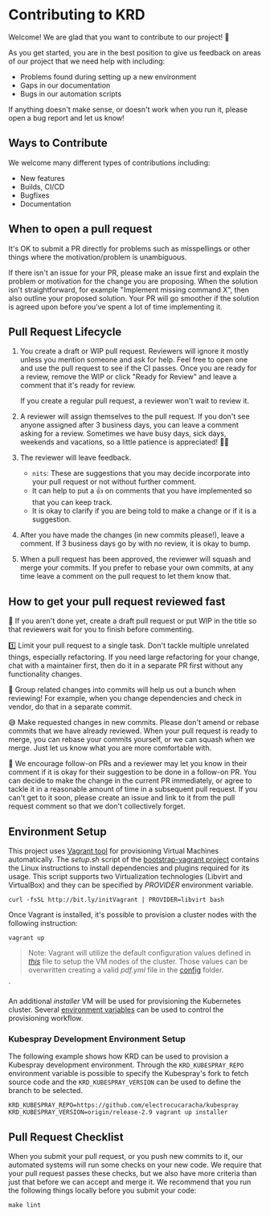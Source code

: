 # Contributing to KRD

Welcome! We are glad that you want to contribute to our project! 💖

As you get started, you are in the best position to give us feedback on areas of
our project that we need help with including:

- Problems found during setting up a new environment
- Gaps in our documentation
- Bugs in our automation scripts

If anything doesn't make sense, or doesn't work when you run it, please open a
bug report and let us know!

## Ways to Contribute

We welcome many different types of contributions including:

- New features
- Builds, CI/CD
- Bugfixes
- Documentation

## When to open a pull request

It's OK to submit a PR directly for problems such as misspellings or other
things where the motivation/problem is unambiguous.

If there isn't an issue for your PR, please make an issue first and explain the
problem or motivation for the change you are proposing. When the solution isn't
straightforward, for example "Implement missing command X", then also outline
your proposed solution. Your PR will go smoother if the solution is agreed upon
before you've spent a lot of time implementing it.

## Pull Request Lifecycle

1. You create a draft or WIP pull request. Reviewers will ignore it mostly
   unless you mention someone and ask for help. Feel free to open one and use
   the pull request to see if the CI passes. Once you are ready for a review,
   remove the WIP or click "Ready for Review" and leave a comment that it's
   ready for review.

   If you create a regular pull request, a reviewer won't wait to review it.

1. A reviewer will assign themselves to the pull request. If you don't see
   anyone assigned after 3 business days, you can leave a comment asking for a
   review. Sometimes we have busy days, sick days, weekends and vacations, so a
   little patience is appreciated! 🙇‍♀️
1. The reviewer will leave feedback.
   - `nits`: These are suggestions that you may decide incorporate into your
     pull request or not without further comment.
   - It can help to put a 👍 on comments that you have implemented so that you
     can keep track.
   - It is okay to clarify if you are being told to make a change or if it is a
     suggestion.
1. After you have made the changes (in new commits please!), leave a comment. If
   3 business days go by with no review, it is okay to bump.
1. When a pull request has been approved, the reviewer will squash and merge
   your commits. If you prefer to rebase your own commits, at any time leave a
   comment on the pull request to let them know that.

## How to get your pull request reviewed fast

🚧 If you aren't done yet, create a draft pull request or put WIP in the title
so that reviewers wait for you to finish before commenting.

1️⃣ Limit your pull request to a single task. Don't tackle multiple unrelated
things, especially refactoring. If you need large refactoring for your change,
chat with a maintainer first, then do it in a separate PR first without any
functionality changes.

🎳 Group related changes into commits will help us out a bunch when reviewing!
For example, when you change dependencies and check in vendor, do that in a
separate commit.

😅 Make requested changes in new commits. Please don't amend or rebase commits
that we have already reviewed. When your pull request is ready to merge, you can
rebase your commits yourself, or we can squash when we merge. Just let us know
what you are more comfortable with.

🚀 We encourage follow-on PRs and a reviewer may let you know in their comment
if it is okay for their suggestion to be done in a follow-on PR. You can decide
to make the change in the current PR immediately, or agree to tackle it in a
reasonable amount of time in a subsequent pull request. If you can't get to it
soon, please create an issue and link to it from the pull
request comment so that we don't collectively forget.

## Environment Setup

This project uses [Vagrant tool][1] for provisioning Virtual Machines
automatically. The _setup.sh_ script of the [bootstrap-vagrant project][2]
contains the Linux instructions to install dependencies and plugins required for
its usage. This script supports two Virtualization technologies (Libvirt and
VirtualBox) and they can be specified by _PROVIDER_ environment variable.

    curl -fsSL http://bit.ly/initVagrant | PROVIDER=libvirt bash

Once Vagrant is installed, it's possible to provision a cluster nodes with the
following instruction:

    vagrant up

<!-- textlint-disable -->

> Note: Vagrant will utilize the default configuration values defined in
> [_this_](config/default.yml) file to setup the VM nodes of the cluster. Those
> values can be overwritten creating a valid _pdf.yml_ file in
> the [config](config) folder.

<!-- textlint-enable -->`

An additional _installer_ VM will be used for provisioning the Kubernetes
cluster. Several [environment variables](README.md#environment-variables)
can be used to control the provisioning workflow.

### Kubespray Development Environment Setup

The following example shows how KRD can be used to provision a Kubespray
development environment. Through the `KRD_KUBESPRAY_REPO` environment
variable is possible to specify the Kubespray's fork to fetch source
code and the `KRD_KUBESPRAY_VERSION` can be used to define the branch
to be selected.

    KRD_KUBESPRAY_REPO=https://github.com/electrocucaracha/kubespray KRD_KUBESPRAY_VERSION=origin/release-2.9 vagrant up installer

## Pull Request Checklist

When you submit your pull request, or you push new commits to it, our automated
systems will run some checks on your new code. We require that your pull request
passes these checks, but we also have more criteria than just that before we can
accept and merge it. We recommend that you run the following things locally
before you submit your code:

    make lint

[1]: https://www.vagrantup.com/
[2]: https://github.com/electrocucaracha/bootstrap-vagrant
